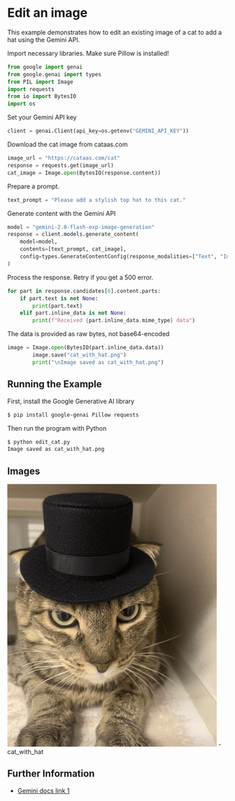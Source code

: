 # Edit an image

This example demonstrates how to edit an existing image of a cat to add a hat using the Gemini API.

Import necessary libraries. Make sure Pillow is installed!

```python
from google import genai
from google.genai import types
from PIL import Image
import requests
from io import BytesIO
import os
```

Set your Gemini API key

```python
client = genai.Client(api_key=os.getenv("GEMINI_API_KEY"))
```

Download the cat image from cataas.com

```python
image_url = "https://cataas.com/cat"
response = requests.get(image_url)
cat_image = Image.open(BytesIO(response.content))
```

Prepare a prompt.

```python
text_prompt = "Please add a stylish top hat to this cat."
```

Generate content with the Gemini API

```python
model = "gemini-2.0-flash-exp-image-generation"
response = client.models.generate_content(
    model=model,
    contents=[text_prompt, cat_image],
    config=types.GenerateContentConfig(response_modalities=["Text", "Image"]),
)
```

Process the response. Retry if you get a 500 error.

```python
for part in response.candidates[0].content.parts:
    if part.text is not None:
        print(part.text)
    elif part.inline_data is not None:
        print(f"Received {part.inline_data.mime_type} data")
```

The data is provided as raw bytes, not base64-encoded

```python
image = Image.open(BytesIO(part.inline_data.data))
        image.save("cat_with_hat.png")
        print("\nImage saved as cat_with_hat.png")
```



## Running the Example

First, install the Google Generative AI library

```sh
$ pip install google-genai Pillow requests

```

Then run the program with Python

```sh
$ python edit_cat.py
Image saved as cat_with_hat.png
```



## Images

![cat_with_hat](images/cat_with_hat.png) - cat_with_hat



## Further Information

- [Gemini docs link 1](https://ai.google.dev/gemini-api/docs/image-generation#gemini-image-editing)

